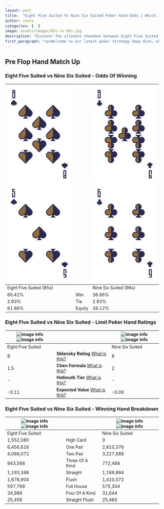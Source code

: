 ```yaml
---
layout: post
title:  "Eight Five Suited Vs Nine Six Suited Poker Hand Odds | Which Is The Better Hand In Poker? A Complete Guide"
author: reece
categories: [  ]
image: assets/images/85s-vs-96s.jpg
description: "Discover the ultimate showdown between Eight Five Suited and Nine Six Suited in poker! Uncover the odds, strategies, and scenarios where one hand triumphs over the other. Get ready to up your poker game with this thrilling analysis."
first_paragraph: "<p>Welcome to our latest poker strategy deep dive, where we're pitting two distinct hands against each other in a high-stakes showdown: Eight Five Suited vs Nine Six Suited.</p><p>In the dynamic world of poker, every decision counts, and knowing which hand holds the upper hand is key to your success at the table.</p><p>In this article, we'll dissect these two hands, explore the scenarios where one dominates the other, and equip you with the knowledge to make strategic choices that can tip the odds in your favor.</p><p>Get ready to unravel the intriguing dynamics of these poker hands and elevate your game to new heights.</p>"
---
```




[comment]: # (sp0)

## Pre Flop Hand Match Up

<div class="table hand-ratings" markdown="1"> 



### Eight Five Suited vs Nine Six Suited - Odds Of Winning


    
| ![image info](assets/images/hand1/8.png) ![image info](assets/images/hand1/5.png) |  | ![image info](assets/images/hand2/9.png) ![image info](assets/images/hand2/6.png) |
| -------- | -------- | -------- |
| Eight Five Suited (85s) |  | Nine Six Suited (96s) |
| 60.41% | Win | 36.66% |
| 2.93% | Tie | 2.93% |
| 61.88% | Equity | 38.12% |




[comment]: # (sp1)



### Eight Five Suited vs Nine Six Suited - Limit Poker Hand Ratings


    
| ![image info](https://www.riverpairs.com/assets/images/hand1/8.png) ![image info](https://www.riverpairs.com/assets/images/hand1/5.png) |  | ![image info](https://www.riverpairs.com/assets/images/hand2/9.png) ![image info](https://www.riverpairs.com/assets/images/hand2/6.png) |
| -------- | -------- | -------- |
| Eight Five Suited |  | Nine Six Suited |
| 8 | **Sklansky Rating** [What is this?](/sklansky-rating-explained) | 8 |
| 1.5 | **Chen Formula** [What is this?](/chen-formula-explained) | 2 |
| - | **Hellmuth Tier** [What is this?](/Hellmuth-tier-explained) | - |
| -0.11 | **Expected Value** [What is this?](/expected-value-explained) | -0.09 |




[comment]: # (sp2)



### Eight Five Suited vs Nine Six Suited - Winning Hand Breakdown


    
| ![image info](https://www.riverpairs.com/assets/images/hand1/8.png) ![image info](https://www.riverpairs.com/assets/images/hand1/5.png) |  | ![image info](https://www.riverpairs.com/assets/images/hand2/9.png) ![image info](https://www.riverpairs.com/assets/images/hand2/6.png) |
| -------- | -------- | -------- |
| Eight Five Suited |  | Nine Six Suited |
| 1,552,080 | High Card | 0 |
| 6,456,816 | One Pair | 2,810,376 |
| 4,068,072 | Two Pair | 3,227,688 |
| 943,568 | Three Of A Kind | 772,488 |
| 1,193,388 | Straight | 1,189,884 |
| 1,678,904 | Flush | 1,410,072 |
| 597,768 | Full House | 575,304 |
| 34,988 | Four Of A Kind | 31,644 |
| 25,456 | Straight Flush | 25,460 |




[comment]: # (sp3)



</div>

[comment]: # (sp4)



[comment]: # (sp5)

